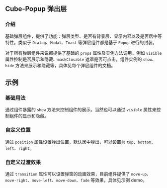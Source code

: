 ## Cube-Popup 弹出层

<card>

### 介绍

基础弹层组件，提供了功能：弹层类型、是否有背景层、显示内容以及是否居中等特性。类似于 `Dialog`、`Modal`、`Toast` 等弹层组件都是基于 `Popup` 进行的封装。

对于所有弹层组件来说都提供了基础的 `props` 属性及实例方法调用。例如 `visible` 属性控制是否展示和隐藏、`maskClosable` 遮罩是否可点击，组件实例的 `show`、`hide` 方法来展示和隐藏等，具体见每个弹层组件的文档。

</card>


## 示例

<card>

### 基础用法

通过组件暴露的 `show` 方法来控制组件的展示。当然也可以通过 `visible` 属性来控制组件的显示和隐藏。
<!-- @example: popup-content -->

</card>

<card>

### 自定义位置

通过 `position` 属性设置弹出位置，默认居中弹出，可以设置为 `top`、`bottom`、`left`、`right`。
<!-- @example: popup-position -->

</card>

<card>

### 自定义过渡效果

通过 `transition` 属性可以设置弹窗的动画效果，目前组件提供了 `move-up`、`move-right`、`move-left`、`move-down`、`fade` 等效果，具体见示例 demo。
<!-- @example: popup-transition -->

</card>
